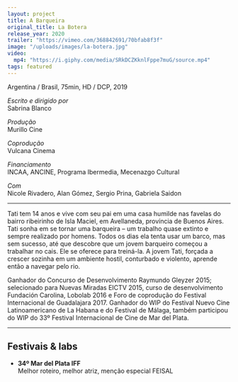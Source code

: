 ```yaml
---
layout: project
title: A Barqueira
original_title: La Botera
release_year: 2020
trailer: "https://vimeo.com/368842691/70bfab8f3f"
image: "/uploads/images/la-botera.jpg"
video:
  mp4: "https://i.giphy.com/media/SRkDCZKknlFppe7muG/source.mp4"
tags: featured
---
```


Argentina / Brasil, 75min, HD / DCP, 2019

_Escrito e dirigido por_  
Sabrina Blanco

_Produção_  
Murillo Cine

_Coprodução_  
Vulcana Cinema

_Financiamento_  
INCAA, ANCINE, Programa Ibermedia, Mecenazgo Cultural

_Com_  
Nicole Rivadero, Alan Gómez, Sergio Prina, Gabriela Saidon

***

Tati tem 14 anos e vive com seu pai em uma casa humilde nas favelas do bairro ribeirinho de Isla Maciel, em Avellaneda, província de Buenos Aires. Tati sonha em se tornar uma barqueira – um trabalho quase extinto e sempre realizado por homens. Todos os dias ela tenta usar um barco, mas sem sucesso, até que descobre que um jovem barqueiro começou a trabalhar no cais. Ele se oferece para treiná-la. A jovem Tati, forçada a crescer sozinha em um ambiente hostil, conturbado e violento, aprende então a navegar pelo rio.

Ganhador do Concurso de Desenvolvimento  Raymundo Gleyzer 2015; selecionado para Nuevas Miradas EICTV 2015, curso de desenvolvimento Fundación Carolina, Lobolab 2016 e Foro de coprodução do Festival Internacional de Guadalajara 2017. Ganhador do WIP do Festival Nuevo Cine Latinoamericano de La Habana e do Festival de Málaga, também participou do WIP do 33º Festival Internacional de Cine de Mar del Plata.

***

## Festivais & labs

- **34º Mar del Plata IFF**  
  Melhor roteiro, melhor atriz, menção especial FEISAL

